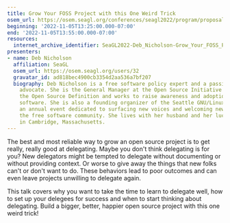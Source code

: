 ```yaml
---
title: Grow Your FOSS Project with this One Weird Trick
osem_url: https://osem.seagl.org/conferences/seagl2022/program/proposals/888
beginning: '2022-11-05T13:25:00.000-07:00'
end: '2022-11-05T13:55:00.000-07:00'
resources:
  internet_archive_identifier: SeaGL2022-Deb_Nicholson-Grow_Your_FOSS_Project_with_this_One_Weird_Trick
presenters:
- name: Deb Nicholson
  affiliation: SeaGL
  osem_url: https://osem.seagl.org/users/32
  gravatar_id: ad818bec4900cb3354d2aa536a7bf207
  biography: Deb Nicholson is a free software policy expert and a passionate community
    advocate. She is the General Manager at the Open Source Initiative which stewards
    the Open Source Definition and works to raise awareness and adoption of open source
    software. She is also a founding organizer of the Seattle GNU/Linux Conference,
    an annual event dedicated to surfacing new voices and welcoming new people to
    the free software community. She lives with her husband and her lucky black cat
    in Cambridge, Massachusetts.
---
```


The best and most reliable way to grow an open source project is to get really, really good at delegating. Maybe you don't think delegating is for you? New delegators might be tempted to delegate without documenting or without providing context. Or worse to give away the things that new folks can't or don't want to do. These behaviors lead to poor outcomes and can even leave projects unwilling to delegate again.

This talk covers why you want to take the time to learn to delegate well, how to set up your delegees for success and when to start thinking about delegating. Build a bigger, better, happier open source project with this one weird trick!
